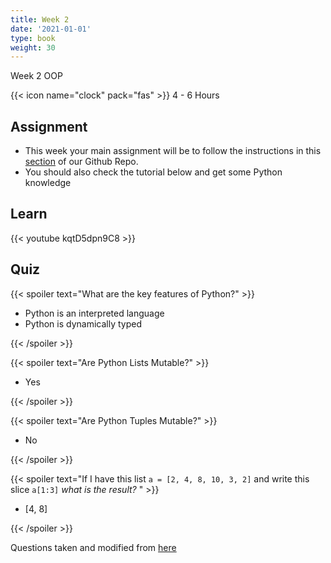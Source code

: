 ```yaml
---
title: Week 2
date: '2021-01-01'
type: book
weight: 30
---
```


Week 2 OOP

<!--more-->

{{< icon name="clock" pack="fas" >}} 4 - 6 Hours

## Assignment

- This week your main assignment will be to follow the instructions in this [section](https://github.com/jdposada/oop_202201#remote-development-environment-on-cloud) of our Github Repo.
- You should also check the tutorial below and get some Python knowledge

## Learn

{{< youtube kqtD5dpn9C8 >}}

## Quiz

{{< spoiler text="What are the key features of Python?" >}}

- Python is an interpreted language
- Python is dynamically typed

{{< /spoiler >}}


{{< spoiler text="Are Python Lists Mutable?" >}}

- Yes

{{< /spoiler >}}


{{< spoiler text="Are Python Tuples Mutable?" >}}

- No

{{< /spoiler >}}


{{< spoiler text="If I have this list `a = [2, 4, 8, 10, 3, 2]` and write this slice `a[1:3]` *what is the result?* " >}}

- [4, 8]

{{< /spoiler >}}





Questions taken and modified from [here](https://www.edureka.co/blog/interview-questions/python-interview-questions/#WhatarethekeyfeaturesofPython?)
